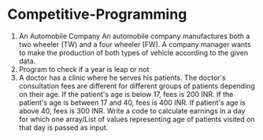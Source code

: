 # Competitive-Programming

1. An Automobile Company An automobile company manufactures both a two wheeler (TW) and a four wheeler (FW). A company manager wants to make the production of both types of vehicle according to the given data.
2. Program to check if a year is leap or not
3. A doctor has a clinic where he serves his patients. The doctor's consultation fees are different for different groups of patients depending on their age. If the patient's age is below 17, fees is 200 INR. If the patient's age is between 17 and 40, fees is 400 INR. If patient's age is above 40, fees is 300 INR. Write a code to calculate earnings in a day for which one array/List of values representing age of patients visited on that day is passed as input.
